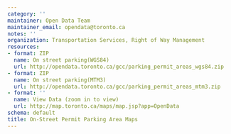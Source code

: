 ```yaml
---
category: ''
maintainer: Open Data Team
maintainer_email: opendata@toronto.ca
notes: ''
organization: Transportation Services, Right of Way Management
resources:
- format: ZIP
  name: On street parking(WGS84)
  url: http://opendata.toronto.ca/gcc/parking_permit_areas_wgs84.zip
- format: ZIP
  name: On street parking(MTM3)
  url: http://opendata.toronto.ca/gcc/parking_permit_areas_mtm3.zip
- format: ''
  name: View Data (zoom in to view)
  url: http://map.toronto.ca/maps/map.jsp?app=OpenData
schema: default
title: On-Street Permit Parking Area Maps
---
```

